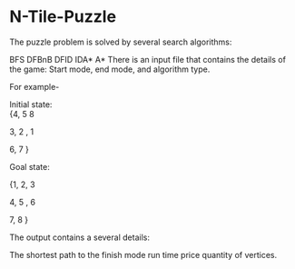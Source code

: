 # N-Tile-Puzzle
The puzzle problem is solved by several search algorithms:

BFS
DFBnB
DFID
IDA*
A*
There is an input file that contains the details of the game: Start mode, end mode, and algorithm type.

For example-

Initial state: <br>
{4, 5 8

3, 2 , 1

6, 7 }

Goal state: <br>

{1, 2, 3

4, 5 , 6

7, 8 }

The output contains a several details:

The shortest path to the finish mode
run time
price
quantity of vertices.
